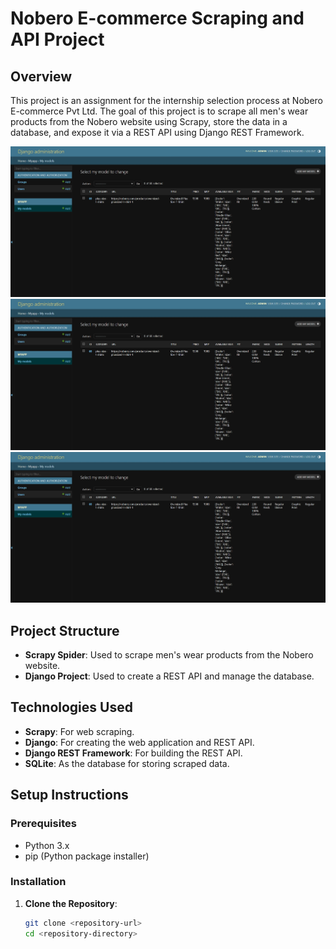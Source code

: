 # Nobero E-commerce Scraping and API Project

## Overview

This project is an assignment for the internship selection process at Nobero E-commerce Pvt Ltd. The goal of this project is to scrape all men's wear products from the Nobero website using Scrapy, store the data in a database, and expose it via a REST API using Django REST Framework.

<img src="Screenshot_20-8-2024_191841_127.0.0.1.jpeg"></img>
<img src="Screenshot_20-8-2024_191841_127.0.0.1.jpeg"></img>
<img src="Screenshot_20-8-2024_191841_127.0.0.1.jpeg"></img>

## Project Structure

- **Scrapy Spider**: Used to scrape men's wear products from the Nobero website.
- **Django Project**: Used to create a REST API and manage the database.

## Technologies Used

- **Scrapy**: For web scraping.
- **Django**: For creating the web application and REST API.
- **Django REST Framework**: For building the REST API.
- **SQLite**: As the database for storing scraped data.

## Setup Instructions

### Prerequisites

- Python 3.x
- pip (Python package installer)

### Installation

1. **Clone the Repository**:
   ```sh
   git clone <repository-url>
   cd <repository-directory>
